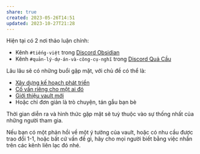 ```yaml
---
share: true
created: 2023-05-26T14:51
updated: 2023-10-27T21:28
---
```


Hiện tại có 2 nơi thảo luận chính:
- Kênh `#tiếng-việt` trong [Discord Obsidian](https://discord.gg/obsidianmd)
- Kênh `#quản-lý-dự-án-và-công-cụ-nghĩ` trong [Discord Quả Cầu](https://discord.gg/ynvxH2K7Ct) 

Lâu lâu sẽ có những buổi gặp mặt, với chủ đề có thể là:
- [Xây dựng kế hoạch phát triển](../3%20Th%C3%A0nh%20ph%E1%BA%A9m/C%C3%A1c%20bu%E1%BB%95i%20h%E1%BB%8Dp%20x%C3%A2y%20d%E1%BB%B1ng%20k%E1%BA%BF%20ho%E1%BA%A1ch%20ph%C3%A1t%20tri%E1%BB%83n/index.md)
- [Cố vấn riêng cho một ai đó](../3%20Th%C3%A0nh%20ph%E1%BA%A9m/C%C3%A1c%20bu%E1%BB%95i%20c%E1%BB%91%20v%E1%BA%A5n%20ri%C3%AAng/index.md)
- [Giới thiệu vault mới](../3%20Th%C3%A0nh%20ph%E1%BA%A9m/C%C3%A1c%20bu%E1%BB%95i%20gi%E1%BB%9Bi%20thi%E1%BB%87u%20vault/index.md)
- Hoặc chỉ đơn giản là trò chuyện, tán gẫu bạn bè

Thời gian diễn ra và hình thức gặp mặt sẽ tuỳ thuộc vào sự thống nhất của những người tham gia. 

Nếu bạn có một phản hồi về một ý tưởng của vault, hoặc có nhu cầu được trao đổi 1-1, hoặc bất cứ vấn đề gì, hãy cho mọi người biết bằng việc nhắn trên các kênh liên lạc đó nhé.

